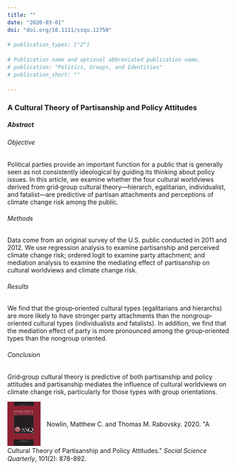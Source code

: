 ```yaml
---
title: ""
date: "2020-03-01"
doi: "doi.org/10.1111/ssqu.12750"

# publication_types: ["2"]

# Publication name and optional abbreviated publication name.
# publication: "Politics, Groups, and Identities"
# publication_short: ""

---
```



### A Cultural Theory of Partisanship and Policy Attitudes

##### Abstract 

###### Objective 
Political parties provide an important function for a public that is generally seen as not consistently ideological by guiding its thinking about policy issues. In this article, we examine whether the four cultural worldviews derived from grid‐group cultural theory—hierarch, egalitarian, individualist, and fatalist—are predictive of partisan attachments and perceptions of climate change risk among the public.

###### Methods
Data come from an original survey of the U.S. public conducted in 2011 and 2012. We use regression analysis to examine partisanship and perceived climate change risk; ordered logit to examine party attachment; and mediation analysis to examine the mediating effect of partisanship on cultural worldviews and climate change risk.

###### Results
We find that the group‐oriented cultural types (egalitarians and hierarchs) are more likely to have stronger party attachments than the nongroup‐oriented cultural types (individualists and fatalists). In addition, we find that the mediation effect of party is more pronounced among the group‐oriented types than the nongroup oriented.

###### Conclusion
Grid‐group cultural theory is predictive of both partisanship and policy attitudes and partisanship mediates the influence of cultural worldviews on climate change risk, particularly for those types with group orientations.

<div id="photo" style="text-align: left">
<img style="vertical-align:middle; width:75px;height:100px; padding-right:10px" src="ssq.png"> 
<span style="vertical-align:middle">Nowlin, Matthew C. and Thomas M. Rabovsky. 2020. "A Cultural Theory of Partisanship and Policy Attitudes." <i>Social Science Quarterly</i>, 101(2): 878-892.</span>
</div>






